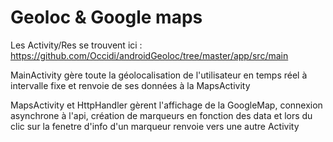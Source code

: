 # Geoloc &amp; Google maps


Les Activity/Res se trouvent ici : https://github.com/Occidi/androidGeoloc/tree/master/app/src/main


MainActivity gère toute la géolocalisation de l'utilisateur en temps réel à intervalle fixe et renvoie de ses données à la MapsActivity

MapsActivity et HttpHandler gèrent l'affichage de la GoogleMap, connexion asynchrone à l'api, création de marqueurs en fonction des data et lors du clic sur la fenetre d'info d'un marqueur renvoie vers une autre Activity
